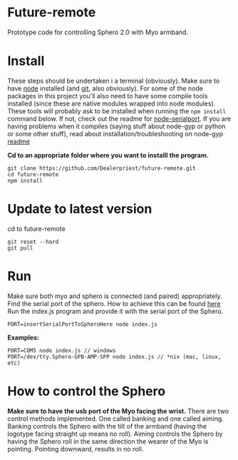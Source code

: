 # Future-remote
Prototype code for controlling Sphero 2.0 with Myo armband.

# Install
These steps should be undertaken i a terminal (obviously).
Make sure to have [node](https://nodejs.org/) installed (and [git](https://git-scm.com/), also obviously).
For some of the node packages in this project you'll also need to have some compile tools installed (since these are native modules wrapped into node modules). These tools will probably ask to be installed when running the `npm install` command below. If not, check out the readme for [node-serialport](https://github.com/EmergingTechnologyAdvisors/node-serialport#installation-instructions). If you are having problems when it compiles (saying stuff about node-gyp or python or some other stuff), read about installation/troubleshooting on node-gyp [readme](https://github.com/nodejs/node-gyp)

**Cd to an appropriate folder where you want to installl the program.**
```
git clone https://github.com/Dealerpriest/future-remote.git
cd future-remote
npm install
```

# Update to latest version
cd to future-remote
```
git reset --hard
git pull
```

# Run
Make sure both myo and sphero is connected (and paired) appropriately.
Find the serial port of the sphero. How to achieve this can be found [here](https://github.com/orbotix/sphero.js#connecting-to-spherosprk)
Run the index.js program and provide it with the serial port of the Sphero.
```
PORT=insertSerialPortToSpheroHere node index.js
```
**Examples:**
```
PORT=COM5 node index.js // windows
PORT=/dev/tty.Sphero-GPB-AMP-SPP node index.js // *nix (mac, linux, etc)

```

# How to control the Sphero
**Make sure to have the usb port of the Myo facing the wrist.**
There are two control methods implemented. One called banking and one called aiming. Banking controls the Sphero with the tilt of the armband (having the logotype facing straight up means no roll). Aiming controls the Sphero by having the Sphero roll in the same direction the wearer of the Myo is pointing. Pointing downward, results in no roll.
